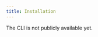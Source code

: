 ```yaml
---
title: Installation
---
```


<head>
  <title>CLI | Installation</title>
</head>

The CLI is not publicly available yet.
